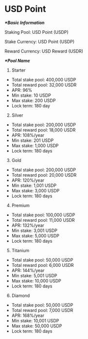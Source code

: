 # USD Point

_**\*Basic Information**_

Staking Pool: USD Point (USDP)

Stake Currency: USD Point (USDP)

Reward Currency: USD Reward (USDR)

_**\*Pool Name**_

1. Starter

* Total stake pool: 400,000 USDP
* Total reward pool: 32,000 USDR
* APR: 96%
* Min stake: 10 USDP
* Max stake: 200 USDP
* Lock term: 180 day

2. Silver

* Total stake pool: 200,000 USDP
* Total reward pool: 18,000 USDR
* APR: 108%/year
* Min stake: 201 USDP
* Max stake: 1,000 USDP
* Lock term: 180 days

3. Gold

* Total stake pool: 200,000 USDP
* Total reward pool: 20,000 USDR
* APR: 120%/year
* Min stake: 1,001 USDP
* Max stake: 3,000 USDP
* Lock term: 180 days

4. Premium

* Total stake pool: 100,000 USDP
* Total reward pool: 11,000 USDR
* APR: 132%/year
* Min stake: 3,001 USDP
* Max stake: 5,000 USDP
* Lock term: 180 days

5. Titanium

* Total stake pool: 50,000 USDP
* Total reward pool: 6,000 USDR
* APR: 144%/year
* Min stake: 5,001 USDP
* Max stake: 10,000 USDP
* Lock term: 180 days

6. Diamond

* Total stake pool: 50,000 USDP
* Total reward pool: 7,000 USDR
* APR: 168%/year
* Min stake: 10,001 USDP
* Max stake: 50,000 USDP
* Lock term: 180 days
